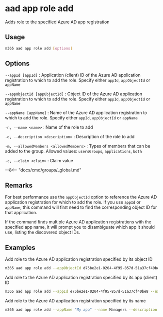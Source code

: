 # aad app role add

Adds role to the specified Azure AD app registration

## Usage

```sh
m365 aad app role add [options]
```

## Options

`--appId [appId]`
: Application (client) ID of the Azure AD application registration to which to add the role. Specify either `appId`, `appObjectId` or `appName`

`--appObjectId [appObjectId]`
: Object ID of the Azure AD application registration to which to add the role. Specify either `appId`, `appObjectId` or `appName`

`--appName [appName]`
: Name of the Azure AD application registration to which to add the role. Specify either `appId`, `appObjectId` or `appName`

`-n, --name <name>`
: Name of the role to add

`-d, --description <description>`
: Description of the role to add

`-m, --allowedMembers <allowedMembers>`
: Types of members that can be added to the group. Allowed values: `usersGroups`, `applications`, `both`

`-c, --claim <claim>`
: Claim value

--8<-- "docs/cmd/groups/_global.md"

## Remarks

For best performance use the `appObjectId` option to reference the Azure AD application registration for which to add the role. If you use `appId` or `appName`, this command will first need to find the corresponding object ID for that application.

If the command finds multiple Azure AD application registrations with the specified app name, it will prompt you to disambiguate which app it should use, listing the discovered object IDs.

## Examples

Add role to the Azure AD application registration specified by its object ID

```sh
m365 aad app role add --appObjectId d75be2e1-0204-4f95-857d-51a37cf40be8 --name Managers --description "Managers" --allowedMembers usersGroups --claim managers
```

Add role to the Azure AD application registration specified by its app (client) ID

```sh
m365 aad app role add --appId e75be2e1-0204-4f95-857d-51a37cf40be8 --name Managers --description "Managers" --allowedMembers usersGroups --claim managers
```

Add role to the Azure AD application registration specified by its name

```sh
m365 aad app role add --appName "My app" --name Managers --description "Managers" --allowedMembers usersGroups --claim managers
```
